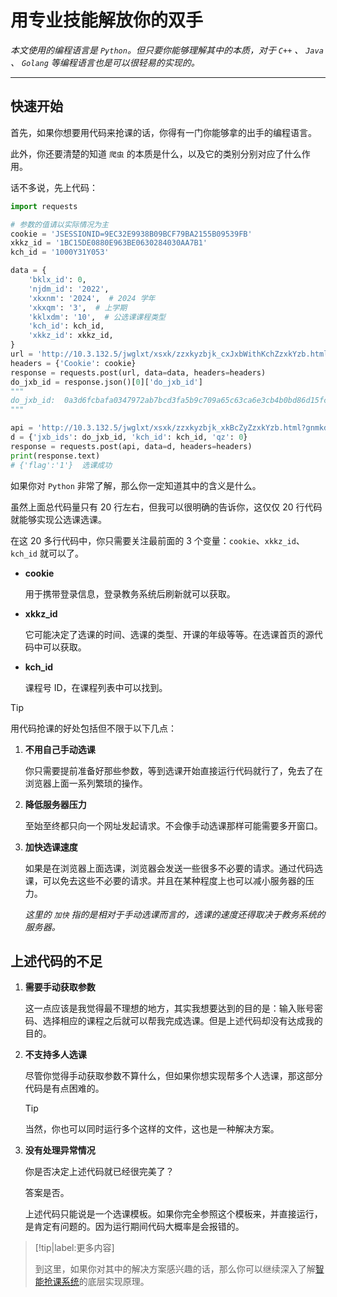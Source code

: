 # 用专业技能解放你的双手

*本文使用的编程语言是 `Python`。但只要你能够理解其中的本质，对于  `C++` 、 `Java` 、 `Golang` 等编程语言也是可以很轻易的实现的。*

---

## 快速开始

首先，如果你想要用代码来抢课的话，你得有一门你能够拿的出手的编程语言。

此外，你还要清楚的知道 `爬虫` 的本质是什么，以及它的类别分别对应了什么作用。

话不多说，先上代码：

```python
import requests

# 参数的值请以实际情况为主
cookie = 'JSESSIONID=9EC32E9938B09BCF79BA2155B09539FB'
xkkz_id = '1BC15DE0880E963BE0630284030AA7B1'
kch_id = '1000Y31Y053'

data = {
    'bklx_id': 0,
    'njdm_id': '2022',
    'xkxnm': '2024',  # 2024 学年
    'xkxqm': '3',  # 上学期
    'kklxdm': '10',  # 公选课课程类型
    'kch_id': kch_id,
    'xkkz_id': xkkz_id,
}
url = 'http://10.3.132.5/jwglxt/xsxk/zzxkyzbjk_cxJxbWithKchZzxkYzb.html?gnmkdm=N253512'
headers = {'Cookie': cookie}
response = requests.post(url, data=data, headers=headers)
do_jxb_id = response.json()[0]['do_jxb_id']
"""
do_jxb_id:  0a3d6fcbafa0347972ab7bcd3fa5b9c709a65c63ca6e3cb4b0bd86d15fc93ee9ac3976b7d77e7961256a4104dfc56f1a2dfe5cfc5a04bb8ca9ea738725f5f6eaaa2fb3812811fad2e25bd4908486e354f4c99355bf88b11270014012970e1495086745fc5eef191c61a78aaf4daa4238cad1fe2838d2514b9b6656b17dce7617
"""

api = 'http://10.3.132.5/jwglxt/xsxk/zzxkyzbjk_xkBcZyZzxkYzb.html?gnmkdm=N253512'
d = {'jxb_ids': do_jxb_id, 'kch_id': kch_id, 'qz': 0}
response = requests.post(api, data=d, headers=headers)
print(response.text)
# {'flag':'1'}  选课成功

```

如果你对 `Python` 非常了解，那么你一定知道其中的含义是什么。

虽然上面总代码量只有 20 行左右，但我可以很明确的告诉你，这仅仅 20 行代码就能够实现公选课选课。

在这 20 多行代码中，你只需要关注最前面的 3 个变量：`cookie`、`xkkz_id`、`kch_id` 就可以了。

- **cookie**

  用于携带登录信息，登录教务系统后刷新就可以获取。

- **xkkz_id**

  它可能决定了选课的时间、选课的类型、开课的年级等等。在选课首页的源代码中可以获取。

- **kch_id**

  课程号 ID，在课程列表中可以找到。

> [!tip]
>
> 用代码抢课的好处包括但不限于以下几点：
>
> 1. **不用自己手动选课**
>
>    你只需要提前准备好那些参数，等到选课开始直接运行代码就行了，免去了在浏览器上面一系列繁琐的操作。
>
> 2. **降低服务器压力**
>
>    至始至终都只向一个网址发起请求。不会像手动选课那样可能需要多开窗口。
>
> 3. **加快选课速度**
>
>    如果是在浏览器上面选课，浏览器会发送一些很多不必要的请求。通过代码选课，可以免去这些不必要的请求。并且在某种程度上也可以减小服务器的压力。
>
>    *这里的 `加快` 指的是相对于手动选课而言的，选课的速度还得取决于教务系统的服务器。*

## 上述代码的不足

1. **需要手动获取参数**

   这一点应该是我觉得最不理想的地方，其实我想要达到的目的是：输入账号密码、选择相应的课程之后就可以帮我完成选课。但是上述代码却没有达成我的目的。

2. **不支持多人选课**

   尽管你觉得手动获取参数不算什么，但如果你想实现帮多个人选课，那这部分代码是有点困难的。

   > [!tip]
   >
   > 当然，你也可以同时运行多个这样的文件，这也是一种解决方案。

3. **没有处理异常情况**

   你是否决定上述代码就已经很完美了？

   答案是否。

   上述代码只能说是一个选课模板。如果你完全参照这个模板来，并直接运行，是肯定有问题的。因为运行期间代码大概率是会报错的。


> [!tip|label:更多内容]
>
> 到这里，如果你对其中的解决方案感兴趣的话，那么你可以继续深入了解[智能抢课系统](/snatcher/introduce)的底层实现原理。
